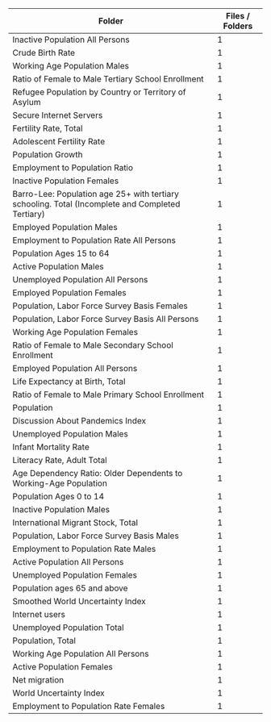 | Folder                                                                                           |   Files / Folders |
|--------------------------------------------------------------------------------------------------|-------------------|
| Inactive Population All Persons                                                                  |                 1 |
| Crude Birth Rate                                                                                 |                 1 |
| Working Age Population Males                                                                     |                 1 |
| Ratio of Female to Male Tertiary School Enrollment                                               |                 1 |
| Refugee Population by Country or Territory of Asylum                                             |                 1 |
| Secure Internet Servers                                                                          |                 1 |
| Fertility Rate, Total                                                                            |                 1 |
| Adolescent Fertility Rate                                                                        |                 1 |
| Population Growth                                                                                |                 1 |
| Employment to Population Ratio                                                                   |                 1 |
| Inactive Population Females                                                                      |                 1 |
| Barro-Lee: Population age 25+ with tertiary schooling. Total (Incomplete and Completed Tertiary) |                 1 |
| Employed Population Males                                                                        |                 1 |
| Employment to Population Rate All Persons                                                        |                 1 |
| Population Ages 15 to 64                                                                         |                 1 |
| Active Population Males                                                                          |                 1 |
| Unemployed Population All Persons                                                                |                 1 |
| Employed Population Females                                                                      |                 1 |
| Population, Labor Force Survey Basis Females                                                     |                 1 |
| Population, Labor Force Survey Basis All Persons                                                 |                 1 |
| Working Age Population Females                                                                   |                 1 |
| Ratio of Female to Male Secondary School Enrollment                                              |                 1 |
| Employed Population All Persons                                                                  |                 1 |
| Life Expectancy at Birth, Total                                                                  |                 1 |
| Ratio of Female to Male Primary School Enrollment                                                |                 1 |
| Population                                                                                       |                 1 |
| Discussion About Pandemics Index                                                                 |                 1 |
| Unemployed Population Males                                                                      |                 1 |
| Infant Mortality Rate                                                                            |                 1 |
| Literacy Rate, Adult Total                                                                       |                 1 |
| Age Dependency Ratio: Older Dependents to Working-Age Population                                 |                 1 |
| Population Ages 0 to 14                                                                          |                 1 |
| Inactive Population Males                                                                        |                 1 |
| International Migrant Stock, Total                                                               |                 1 |
| Population, Labor Force Survey Basis Males                                                       |                 1 |
| Employment to Population Rate Males                                                              |                 1 |
| Active Population All Persons                                                                    |                 1 |
| Unemployed Population Females                                                                    |                 1 |
| Population ages 65 and above                                                                     |                 1 |
| Smoothed World Uncertainty Index                                                                 |                 1 |
| Internet users                                                                                   |                 1 |
| Unemployed Population Total                                                                      |                 1 |
| Population, Total                                                                                |                 1 |
| Working Age Population All Persons                                                               |                 1 |
| Active Population Females                                                                        |                 1 |
| Net migration                                                                                    |                 1 |
| World Uncertainty Index                                                                          |                 1 |
| Employment to Population Rate Females                                                            |                 1 |